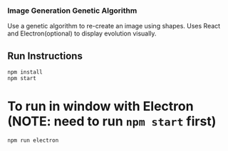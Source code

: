 ### Image Generation Genetic Algorithm

Use a genetic algorithm to re-create an image using shapes. Uses React and Electron(optional) to display evolution visually.

## Run Instructions
```
npm install
npm start
```

# To run in window with Electron (NOTE: need to run `npm start` first)
```
npm run electron
```
